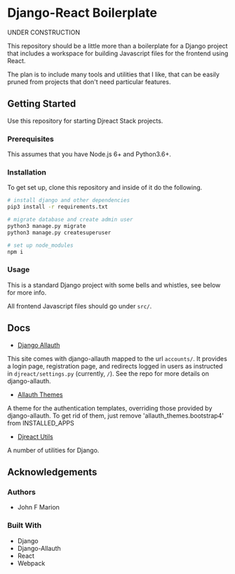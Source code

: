 
# Django-React Boilerplate #

UNDER CONSTRUCTION

This repository should be a little more than a boilerplate for a Django 
project that includes a workspace for building Javascript files for 
the frontend using React.

The plan is to include many tools and utilities that I like, that can be 
easily pruned from projects that don't need particular features.

## Getting Started #

Use this repository for starting Djreact Stack projects.

### Prerequisites #

This assumes that you have Node.js 6+ and Python3.6+.

### Installation #

To get set up, clone this repository and inside of it do the following.

```bash
# install django and other dependencies
pip3 install -r requirements.txt

# migrate database and create admin user
python3 manage.py migrate
python3 manage.py createsuperuser

# set up node_modules
npm i
```

### Usage #

This is a standard Django project with some bells and whistles, see below for 
more info.

All frontend Javascript files should go under `src/`.

## Docs #

* [Django Allauth](https://github.com/pennersr/django-allauth)

This site comes with 
django-allauth
mapped to the url `accounts/`.
It provides a login page, registration page, and redirects logged in users 
as instructed in `djreact/settings.py` (currently, `/`).
See the repo for more details on django-allauth.

* [Allauth Themes](./allauth_themes/)

A theme for the authentication templates,
overriding those provided by django-allauth. To get rid of them,
just remove 'allauth\_themes.bootstrap4' from INSTALLED\_APPS

* [Djreact Utils](./djreact_utils/)

A number of utilities for Django.

## Acknowledgements #

### Authors #

* John F Marion

### Built With #

* Django
* Django-Allauth
* React
* Webpack
